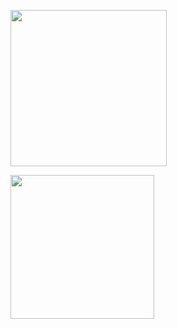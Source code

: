 <a href="https://github.com/MohammadGhaderi0"><img src="http://github-profile-summary-cards.vercel.app/api/cards/profile-details?username=MohammadGhaderi0&theme=tokyonight" height="250px"/></a>


<a href="https://github.com/MohammadGhaderi0"><img src="https://github-readme-stats.vercel.app/api/top-langs/?username=MohammadGhaderi0&langs_count=10&layout=compact&theme=tokyonight&hide_border=true" height="230px" /></a>

